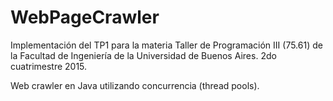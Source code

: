 # WebPageCrawler


Implementación del TP1 para la materia Taller de Programación III (75.61) de la Facultad de Ingeniería de la Universidad de Buenos Aires. 2do cuatrimestre 2015.

Web crawler en Java utilizando concurrencia (thread pools).
